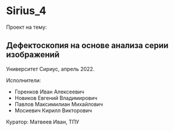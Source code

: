 # Sirius_4

Проект на тему: 
## Дефектоскопия на основе анализа серии изображений ##

Университет Сириус, апрель 2022.

Исполнители:
 * Горенков	Иван	Алексеевич
 * Новиков	Евгений	Владимирович
 * Павлов	Максимилиан	Михайлович
 * Мосиевич	Кирилл	Викторович


Куратор:
Матвеев Иван, ТПУ
